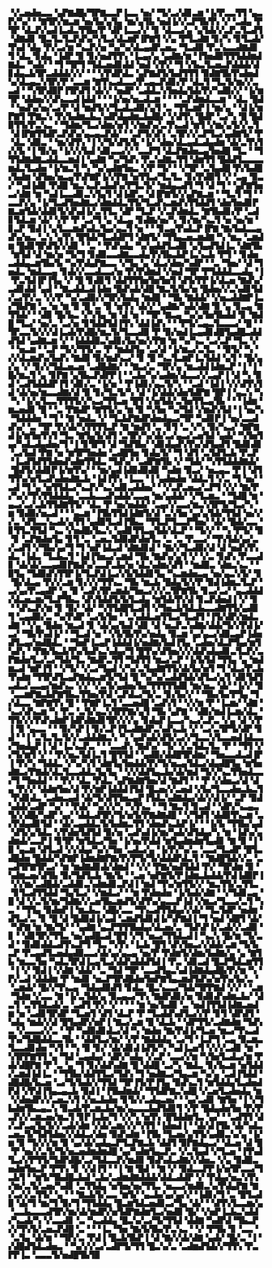 ▝▞▃▅▟▅▃▃▝▄▛▇▟█▞▜▛▇▃▃▛▐▃▃▝▅▞▝▜▞▃▞▟▊▃▆▝▐▞▛▃▃▜▜▝▄▃▛▞▚▞▝▝▇▜▛▞▆▃▆▝▅▞▙▞▄▜▄▝▆▞▄▜▙▝▅▟▐▞▞▃▛▜▙▜▚▝▞▝▃▟▄▝▛▜▛▝▟▃▛▞▄▟▐▃▟▃▜▜▙▞▛▝▟▛▐▃▃▞▞▝▊▝▟▃▃▞▄▝▄▜▟▞▞▃▛▃▜▃▟▜▝▟▇▟▊▝█▃▜▃▜▃▛▟▚▞▚▜▃▞▟▃▆▛▐▛▇▜▝▞▄▝▛▜▃▟▇▝▊▞▚▝▊▜▃▟▞▜▚▟▝▟▄▝▛▞▃▞▆▝▚▃▛▞▅▝▚▞▚▞▟▃▄▟▛▃▅▃▝▜▃▟▉▝▛▃▚▃▃▟▇▟▊▜▝▟▃▝▊▟▄▝▐▟▛▝▉▝▊▞▅▟▜▜▚▝▐▃▄▞▄▝▄▟▇▞▆▝▐▜▅▟▉▜▜▜▟▟▆▟▇▟▃▝▚▟▞▝▝▜▝▜▛▜▝▜▟▃▅▟▊▟▟▝▅▟▝▞▛▞▝▜▝▞▙▃▜▃▅▃▛▟▟▟▞▟▊▟▄▃▙▜▛▃▟▟▟▞▞▞▝▝▝▞▛▟▛▟▃▝▄▛▇▟▜▞▙▟▜▜▜▝▉▟▇▜▙▜▚▟▅▟▚▞▟▃▄▃▚▜▛▞▛▝▃▃▆▝▇▜▚▃▟▃▃▞▛▃▄▃▛▟▊▞▛▝▟▃▜▝▜▃▜▞▆▞▞▃▃▟▝▝▚▜▛▟▉▛▐▜▛▟▜▝▟▞▞▝▅▟▛▝▃▟▟▃▚▜▅▟▄▜▟▞▛▞▚▟▉▞▞▝▐▞▆▜▛▝▟▟▅▞▞▟▚▃▃▟▐▟▟▝▝▝▐▞▅▞▅▃▟▃▆▝▝▝▝▃▛▟▆▟▃▃▆▝▝▟▃▝█▟▝▝▅▟▚▞▅▞▃▞▛▝▟▝▆▟▜▞▞▜▃▟▃▟▉▞▄▜▝▃▝▜▜▃▆▛▐▝▆▞▄▝▝▟▐▞▆▛▇▜▝▛▇▃▚▝▛▞▙▟▆▃▙▃▚▟▛▟▄▟▆▃▙▟█▞▝▞▟▜▚▝█▟▛▝▃▞▚▝█▝█▟▉▜▜▞▛▃▚▃▝▝▜▟▆▞▜▃▞▟▆▞▅▜▝▞▆▟▚▞▃▜▚▃▟▝▆▜▝▞▆▞▄▜▞▞▃▜▝▟▐▛▇▜▜▟▛▃▛▟▚▞▄▃▄▃▛▟▞▝▝▃▛▜▞▟▚▝▃▜▛▞▞▃▛▜▃▞▄▟▇▜▞▝▛▝▟▃▝▟▉▃▝▝▆▞▟▜▚▝▐▝▞▜▞▟▜▞▙▝▐▞▝▟▅▞▟▃▄▟▃▟▄▟▆▝▟▞▃▜▚▜▞▞▙▝▐▝▉▞▅▝▐▞▞▞▙▟▝▟▊▃▃▞▞▝▃▃▛▜▝▟▃▛▇▟▅▃▄▜▅▟█▝▜▃▝▝▜▜▜▟▇▟▇▃▟▟▃▃▆▟▐▝▄▟▇▝▚▞▜▟▚▝▛▃▚▟▇▃▜▜▝▟▆▜▜▝█▟▟▜▃▃▃▃▆▟▃▜▃▟▅▝▐▞▆▃▜▝▚▝▚▞▄▟▇▜▅▃▝▞▛▝▜▞▝▝▞▜▛▝▃▜▄▟█▝▛▞▙▟█▞▙▟▆▝▟▜▅▞▅▃▄▜▚▛▇▛▐▞▞▛▇▝▅▜▜▃▞▜▃▜▃▝▊▞▛▟▉▜▝▞▝▃▄▝▉▃▞▝▚▟▐▟▉▝▛▟█▝▆▃▚▃▛▃▙▟▚▞▛▜▃▜▞▝▆▟▄▃▟▜▝▜▝▟▝▜▝▝▄▛▇▜▅▃▞▟▇▝▆▝▚▟▐▃▃▟▊▃▚▜▄▜▝▟▐▟▛▃▝▟▐▛▇▜▞▞▄▛▇▃▆▝▝▜▃▜▝▜▝▝▃▃▛▞▄▝▐▞▜▃▟▜▅▟▇▃▞▟▆▟▟▃▜▜▞▜▃▟▚▃▆▟▚▜▜▟▟▜▝▟▅▜▅▟▊▛▇▃▆▜▟▞▟▟▊▜▞▟▚▟▐▞▃▜▜▃▝▟▛▝▜▃▛▝▞▃▛▟▆▟▃▝▇▜▙▟▊▞▛▝▃▟▊▜▟▃▆▝▟▞▝▞▛▝▛▝▃▞▜▝▄▝▟▃▄▝▊▟▇▞▅▞▚▝▊▞▆▞▚▃▜▝▅▝▅▞▆▝▊▃▛▝▉▟▐▝▄▜▃▃▆▟▚▟▃▜▄▞▄▃▜▝▅▝▝▝▊▃▄▜▚▟▃▛▐▛▇▝▇▞▙▟▃▃▄▟▚▞▅▃▝▃▚▝▄▜▚▝█▜▟▞▜▃▟▟▛▜▝▟▇▜▞▝▜▜▄▃▅▃▆▟▇▝▚▝▆▃▝▃▆▟▆▝█▟▊▜▛▟▜▞▞▟▊▝▝▃▝▝▛▟▚▟▄▝▚▞▄▟▟▜▃▟▉▝▄▜▄▟▜▟▐▃▝▟▇▜▙▝▆▜▟▝▟▝▆▞▅▝▜▞▜▝▊▟▉▃▃▟▇▃▃▟▄▜▚▜▙▃▙▛▐▃▚▃▙▝▛▜▝▝▊▟▅▃▟▟▄▃▆▜▙▞▙▝▚▞▛▟▄▛▇▃▃▝▞▜▄▝▄▝▟▃▞▟▅▞▚▟▛▝▝▃▝▜▅▞▝▟▝▜▅▟▃▝▆▟▃▃▄▝▊▟▞▞▃▃▟▃▃▞▅▝▛▞▛▟▆▟▝▞▅▟▝▜▛▝▛▜▟▟▟▃▃▟▄▝▐▝▛▃▜▟▐▛▐▜▄▝▞▝█▝▊▟▊▜▝▟▟▜▜▜▅▜▅▜▅▜▝▟▜▞▛▛▐▞▟▃▅▝▇▟▚▞▃▟▊▟▟▝▄▟▝▝▇▃▟▟▃▟▐▟▅▝█▟▚▟▞▟█▝▇▃▜▞▙▞▅▝█▟▅▞▞▃▚▟▊▜▟▞▃▞▛▞▃▝▞▞▛▝▚▞▃▟▉▞▞▜▛▞▙▟▄▝▆▟█▝▝▜▙▝▇▟▟▞▝▞▅▃▟▟▇▛▐▃▞▜▙▛▇▝▃▝▅▝▆▝▉▝█▝▃▝▉▝▅▜▚▝▟▞▞▝▄▟▇▞▚▟▞▟▇▝▉▝▄▝▊▃▄▝▇▜▜▟▞▝▝▟▉▝█▞▙▃▝▞▚▜▄▝▆▝▟▝▅▝▝▜▛▝▇▃▄▝▚▞▄▜▅▜▙▟▟▝▊▝▇▟█▝▜▃▞▝▅▞▃▝▃▞▅▝▊▜▟▟▜▟▐▜▚▝▟▟▐▟▚▝▝▝▛▜▞▃▄▃▜▃▃▃▞▝█▝▝▜▛▃▃▜▞▞▞▟▐▃▟▞▛▟█▞▆▃▜▞▜▃▃▟▉▝▛▝▉▞▅▟▐▃▄▟▊▟█▜▄▟█▃▟▟▟▜▟▝▄▟▇▃▆▝▞▝▐▟▟▟▉▃▚▟▊▞▙▞▅▞▞▛▇▝▆▝▚▞▚▃▝▃▞▃▛▝▜▃▝▞▝▝▅▃▆▝▝▃▛▝▜▞▞▜▜▞▃▝▛▝▆▟▟▜▄▝▃▞▟▝▐▞▆▃▞▃▜▃▝▝▉▜▞▝▚▝▞▞▟▃▆▟▚▞▙▟▚▝▇▟▉▝▉▞▆▟▚▃▞▝▊▝█▝▚▃▜▃▆▛▐▃▜▟▟▝▄▜▝▝█▞▄▞▄▝▞▝▊▞▞▜▟▃▅▃▅▝▃▟█▟▇▞▝▝▇▃▞▃▝▜▛▞▄▝▆▃▟▟▐▟▆▃▛▝▐▝▐▝█▞▆▃▜▝▄▝▊▛▇▝▄▜▙▃▛▟▛▛▐▝▝▃▙▞▚▞▄▟▆▞▟▃▃▞▞▃▄▛▐▝▟▝▚▝▉▟▝▃▟▜▟▟▟▛▐▜▝▟▊▞▃▝▐▞▅▝▝▛▐▟▊▞▄▃▜▞▚▝▝▃▟▝▐▟▐▝▞▞▟▜▚▜▟▝▟▞▅▞▆▃▃▟▇▞▟▝▉▝▊▞▜▃▜▞▚▝▟▝▐▞▟▟▞▟▅▜▟▛▇▝█▛▐▝▄▃▚▝▚▝▚▝▐▞▄▜▃▃▜▜▜▜▞▞▚▃▞▜▜▃▅▝█▜▝▞▅▜▟▞▃▜▅▜▜▃▄▜▙▝▝▝▐▟▆▝▆▃▅▟▊▝█▝▝▃▝▛▇▟▛▝▇▜▜▞▄▝▆▝▉▝▚▜▅▝▚▞▜▟▝▞▆▟▚▜▟▝▐▝▅▞▚▝▜▟▟▟▅▝▝▜▝▝▇▝▅▟▃▝▞▝▜▃▙▛▇▟▛▟▅▟▄▃▞▜▛▝▚▟▊▛▐▝▅▞▃▃▟▟▚▞▝▃▝▜▛▝▛▞▟▞▚▜▜▜▜▃▛▝▇▝▆▟▜▝▃▝▊▜▝▃▝▞▚▝▉▞▚▃▞▝▇▛▇▟▐▞▆▜▅▜▚▜▝▜▃▝▇▜▄▜▞▟▜▝▃▜▛▞▚▞▟▞▃▞▄▃▞▃▅▜▟▝▄▟▞▝▚▜▅▜▄▞▚▟▃▟▄▟▅▞▜▝▐▝▊▜▛▜▝▟▝▜▟▜▙▞▝▟▊▟▄▟▚▜▚▞▟▜▄▟▜▝█▟▊▟▊▝▃▞▙▟▝▛▇▝▅▝▆▜▛▜▅▟▅▝▃▟█▜▅▝▊▟▄▜▞▝▜▝▟▜▝▃▜▟▜▃▙▝▛▃▛▝▐▃▟▜▟▜▜▟▅▟▚▟▆▜▜▟▃▝▜▟▚▞▝▃▟▛▇▜▙▝▞▝▜▟▞▝▚▜▜▟▟▟▇▟▞▝█▟▜▞▟▟▊▛▐▞▆▜▚▞▝▝▆▞▄▟▐▟▉▟▉▟▉▝▚▟▆▝▉▃▞▝▅▃▄▃▝▛▐▝▟▜▜▜▚▞▅▜▃▟▚▟▅▟▇▃▙▝▐▟▐▜▚▝▐▃▃▝▐▝▄▟▅▟▅▝▟▟▃▜▝▞▃▝▜▝▅▞▝▃▟▝▜▝▄▝▅▜▜▟▃▞▚▃▛▞▚▃▚▟▊▃▟▟▅▞▝▝▞▃▛▃▅▃▞▃▛▜▝▞▞▝▇▞▛▞▚▞▞▜▚▜▜▟▟▟▄▝▃▃▙▃▃▟▚▟▟▞▃▃▄▝▆▞▄▟▟▞▝▞▜▃▆▃▝▝▜▟█▝▆▝▄▃▞▃▞▃▙▜▜▟▇▜▜▞▝▟▃▝▛▝▅▞▅▟▟▞▝▃▄▞▞▃▃▞▆▃▚▜▛▜▞▜▃▞▚▝▆▝▉▟▉▞▅▃▟▝▝▝▄▃▆▝▐▜▙▜▜▟▐▟▇▜▞▟▝▃▚▜▅▝▄▞▄▜▟▞▜▜▟▝▅▞▞▞▃▝▟▜▃▃▚▃▟▞▄▜▜▝▄▟▉▜▃▟▐▜▙▃▝▜▜▃▛▜▃▃▛▜▅▞▝▟▞▝█▟▞▃▃▝▊▜▜▃▜▜▟▝▚▃▝▞▅▟█▞▙▃▚▝▄▟▊▜▜▃▄▜▟▞▟▃▛▝▝▜▞▞▝▝▚▝▛▜▞▝▉▝▊▝▃▛▇▟▅▜▄▝▊▜▝▃▝▃▅▃▜▟▉▟▛▟▅▜▃▝▃▝▃▝▛▃▃▞▝▜▚▜▟▞▄▞▃▞▃▟▜▝▞▜▙▞▄▞▜▝▜▝▅▛▐▟▃▟▝▟▇▟▊▟▝▝▇▞▞▜▃▟▉▞▟▝▟▝▅▟▚▜▚▟▃▝▐▟▃▝▜▃▙▃▜▝▐▟▐▜▅▃▞▃▆▟▝▜▙▝▇▟▚▞▄▜▝▞▝▞▃▝▊▟▚▝▛▃▃▟▊▝▟▞▟▞▃▃▄▟▊▛▇▟▚▞▃▃▛▃▙▞▅▝▟▃▚▟▆▞▟▜▝▝▆▟▉▃▝▟▆▃▚▃▝▝▉▜▄▝▜▟▉▟▚▜▜▛▐▞▜▃▛▟▐▃▞▞▙▜▟▟▊▜▄▝▚▃▆▟▅▃▄▝▅▞▄▃▚▜▞▝▊▝█▞▟▃▄▝▛▞▞▃▆▝▊▞▞▞▜▜▚▃▝▜▙▝▆▃▙▝█▟▄▜▞▞▛▝▉▟▐▟▆▃▜▃▛▝▃▞▄▞▛▃▄▟▛▝▄▝▉▝▃▟▚▜▛▃▆▟▞▜▅▃▞▞▞▃▜▛▇▜▙▝▊▃▞▃▞▝▄▃▟▟▟▞▟▃▅▃▆▞▜▃▛▜▙▃▝▟▚▜▟▟▜▞▙▜▃▟▄▝▆▜▟▞▛▞▟▝▊▃▛▟▅▟▐▝▞▝▊▝▝▟▚▃▛▞▆▝▊▝▉▞▝▟▞▝▚▜▜▟█▜▃▟▜▝▞▜▅▃▙▜▟▃▙▃▃▟▇▜▜▞▄▟▉▜▝▃▄▟▉▞▃▝▚▞▛▟▛▝▃▞▙▜▅▝▝▃▚▟▟▃▅▜▜▃▞▜▃▟▜▝▐▜▞▟▛▞▆▟▃▟▇▝▝▞▄▝█▟▅▝▆▃▟▝▊▝▟▞▄▞▙▟▝▟▊▝▟▝▅▃▛▃▚▟▇▞▟▟▞▜▞▞▛▟▐▞▃▞▝▜▙▜▚▟▐▞▝▝▜▃▟▝▅▝▝▞▙▜▙▜▚▞▅▟▄▝▉▃▆▝▄▞▄▃▞▟▉▃▄▛▐▟▅▟▜▃▄▞▅▟█▟▃▝▝▜▅▛▐▃▄▛▐▟▟▟▐▞▅▟▇▞▙▟▐▜▄▝▃▟▅▞▟▃▛▜▄▞▆▜▚▟▚▝▝▛▇▞▙▃▙▜▚▞▙▟▚▃▚▟▄▞▜▝█▜▚▞▟▜▅▞▞▞▟▟▚▟▄▟▊▃▜▃▛▞▃▛▇▟▅▜▃▞▃▞▜▟▞▜▃▝▇▟▛▃▜▜▝▜▟▜▜▝▆▃▞▃▛▝▐▞▙▜▟▝▜▜▄▝▄▝▆▟▆▃▟▝▆▛▐▜▝▝▞▜▞▝▞▃▞▜▄▟▝▞▚▞▃▜▄▟▇▜▜▞▟▞▙▞▅▜▝▜▝▟▃▞▛▃▙▜▚▟▆▝▜▜▛▟▜▃▄▛▇▟▄▃▆▜▞▜▟▝█▝▚▞▚▞▃▟▟▜▟▞▟▜▃▞▄▜▝▟▊▜▟▜▃▟▃▞▃▃▄▞▆▟▚▃▝▞▞▝▞▃▜▞▄▟▅▞▙▞▜▜▜▜▜▟▉▝▆▞▅▃▝▟▞▝▐▞▞▝▉▝▃▃▆▛▇▃▙▛▇▜▙▃▜▜▅▞▛▟▝▃▛▟▃▞▜▞▃▝▊▞▙▞▞▝▝▜▙▞▙▞▛▜▄▝▜▞▟▃▃▝▇▛▇▜▚▝█▝▝▛▇▛▐▃▜▝▃▃▅▟█▝▃▟▚▜▝▝▞▞▆▝▛▝▐▃▆▞▝▟▇▝▚▃▞▟▚▃▆▝▚▝▛▃▝▃▜▞▄▃▚▜▛▛▇▞▄▜▝▜▙▝▄▛▇▝▝▟▉▞▆▟▐▃▆▞▟▃▝▜▜▞▞▞▛▟▚▟▆▛▐▟▛▟▇▟▊▜▛▞▞▞▄▝▊▟▄▛▐▃▃▞▚▃▞▃▛▃▝▞▄▝▟▝▞▛▐▝▉▝▄▃▃▝▝▝▉▞▚▛▐▝▊▞▃▛▐▜▃▟▇▟▛▃▚▟▚▃▙▝▞▝▃▞▃▜▛▜▞▟▛▝▊▟▝▝▐▝▃▜▃▜▃▜▞▞▃▟▟▟▇▃▚▝▚▝▄▟▚▟▞▟▜▞▃▞▞▜▃▃▚▜▃▃▅▟▐▟▃▃▞▜▅▟▄▛▐▝▟▝▐▃▚▃▛▃▝▝▝▃▃▟▚▝▇▟▚▞▝▜▞▝▞▃▜▟▃▜▃▝▛▝▝▜▜▝▞▞▜▞▆▜▝▞▝▝▛▞▅▃▜▟▐▃▜▝█▜▜▟▝▝▄▟▉▞▟▟█▜▛▟▆▞▝▜▅▃▃▟▃▟▐▛▐▝▛▞▚▝▜▟▟▃▝▞▚▞▚▜▝▟▆▜▄▜▅▟▟▞▛▞▜▞▅▃▄▜▟▃▞▟▄▟█▜▄▝▆▜▅▟▇▃▞▛▇▟▞▟▃▜▃▃▟▟▃▜▄▜▄▝▝▞▞▟▟▜▄▃▙▞▟▞▆▟▝▜▞▞▚▃▜▜▅▟▃▃▞▜▝▜▅▟▟▝▝▝▛▞▝▟▃▝▛▟▃▝▄▛▇▟▇▜▅▞▟▝▇▟▜▝▝▝▛▝▞▟▅▃▞▟▝▟▄▝▛▞▞▝▟▟▆▜▅▞▟▝▛▞▆▛▐▟▟▟▐▜▟▝█▃▅▞▞▃▅▟▝▞▙▞▜▃▃▟▅▃▙▃▜▝▛▟▊▟▃▝▃▟▅▃▄▟▝▟▞▜▞▟▜▜▅▃▄▛▐▜▟▃▚▟▇▟▄▞▟▞▞▟▐▞▝▃▛▝▉▟▚▟▟▞▃▟▛▝▚▞▝▝▛▟▞▝▚▞▞▞▚▝▚▜▚▃▝▝▜▝▇▃▜▝▊▃▟▝▝▟▛▞▚▃▄▃▜▞▞▟█▞▚▟▛▝▄▞▝▟▟▃▟▜▛▞▜▞▅▜▞▛▇▟▇▟█▝▝▞▜▟▜▝▟▟▉▜▚▃▆▝▃▞▛▟▄▟▊▜▟▝▝▟▞▃▄▟▟▃▜▞▙▟▆▃▜▜▝▟▅▟▚▃▙▛▐▞▝▝▐▞▙▝▜▜▙▞▄▟▝▟▜▞▄▜▟▃▝▞▛▟▅▜▟▜▟▝▉▞▅▝▃▟▚▟▐▞▆▞▚▟▞▟▜▟▄▞▚▝▆▝▐▟▚▞▄▟▆▟▞▃▃▛▐▝▊▜▛▝▆▜▟▃▞▜▅▝▐▞▅▞▛▟▟▝▆▜▄▟▆▟▆▜▄▟▊▝▇▝▉▝▐▝▉▝▄▃▆▝▟▜▃▟▝▞▞▟▄▞▚▞▞▜▅▝▃▟▃▞▄▝▐▞▛▞▚▞▃▝▃▃▞▜▃▟▛▝█▜▃▟█▟▅▝█▟▟▞▚▛▇▛▐▟▆▟▇▛▇▞▛▞▛▜▞▜▞▟▟▟▛▟▃▜▝▝▇▟█▜▟▞▞▃▝▃▃▟▜▛▇▜▛▃▞▝▆▝▆▟▇▟▊▟▞▟▆▟▝▝▞▞▝▛▇▞▅▟▜▟▟▝▛▞▝▜▛▟▆▝▉▝▚▟▆▃▅▞▟▜▙▝▉▞▜▟▜▃▙▝▇▞▙▝▝▃▅▝▅▛▇▜▞▛▐▟▆▃▙▟▟▞▛▟▐▟▉▛▐▝▞▞▆▞▃▟█▟▞▃▟▟▊▃▚▟▆▟▊▃▛▟▐▝▆▟▝▜▚▞▆▜▜▞▞▝▆▃▜▜▞▃▜▜▃▝▊▜▃▟▜▜▟▟▝▜▄▜▃▞▝▞▆▟▃▞▝▝▆▝▛▟▅▟▅▝▐▞▙▟▞▟▇▝▝▞▜▟▊▃▄▝█▝▟▝▞▃▜▞▆▞▜▟▇▞▞▃▅▜▙▃▆▟▜▞▟▜▚▞▄▃▃▛▐▟▝▞▆▃▞▜▃▃▞▃▜▝▚▃▝▝▜▜▄▝▉▟▅▛▐▝▆▃▙▃▝▟█▞▃▃▝▜▚▃▟▜▜▟▄▞▞▟▞▝▜▃▜▟▛▝▅▟▆▝▟▜▃▞▃▝▊▝█▝▟▝█▟▉▟▐▞▄▟▝▃▆▟▜▟▊▟▐▞▚▛▇▟▐▝▜▝▅▟▝▟█▜▝▟▞▝▚▛▇▝▆▝▇▞▜▞▝▝▄▟▇▝▄▃▛▜▜▜▙▟▄▞▟▃▅▞▃▝▜▟▚▛▐▞▃▟▞▞▃▟▉▝▊▝▝▟▊▜▛▞▜▜▃▝▅▞▄▟█▃▟▝█▜▝▞▜▝▅▃▞▜▜▟▃▟▐▝▚▃▚▝█▞▆▝▜▞▃▟▝▝▉▟▊▟▟▃▟▜▚▃▛▜▝▜▃▝▚▜▚▝▐▃▙▝█▜▝▟▚▜▅▃▞▞▟▟▞▃▆▝▜▞▙▃▛▝▛▃▄▟▜▃▅▟▄▟▉▃▃▞▟▞▄▞▄▃▄▝▅▞▛▝▛▟▆▜▞▟▆▞▙▟▇▞▄▝▄▝▇▜▙▝▆▃▃▜▅▝▚▟▃▜▛▟▐▃▄▜▃▞▟▟▚▟▟▟▜▟▐▝▛▃▝▟▊▃▟▝█▃▛▜▟▃▆▜▜▝▐▝▞▝▉▟▐▝▞▟▇▝▟▟▞▝▃▝▜▟▝▜▛▝▃▃▟▜▄▃▚▟▐▟▇▟▄▟█▞▛▞▆▝▚▝▛▞▃▟▝▟▟▟▆▝▛▝▆▟▊▝▅▃▛▜▛▟█▟▅▜▅▛▇▜▄▃▆▟▜▟▚▞▅▜▚▞▙▞▃▝▝▃▆▟▞▝█▞▞▜▚▃▄▝▜▟▄▟▉▟▜▝▊▟▃▝█▃▚▃▃▞▜▟▞▜▛▛▇▟▝▞▞▝▝▃▆▝▜▟▆▝▞▃▃▝▇▝▐▞▃▜▟▞▄▝▉▃▄▃▞▜▚▝▇▟▛▟▊▞▅▝▉▟▊▟▚▟▆▃▙▞▝▟▃▜▝▃▜▜▟▃▟▞▃▝▃▟▜▝▛▞▝▞▝▝▝▝▆▝▅▞▙▟▉▝▃▝▅▟▐▜▜▟▐▟▇▃▅▟▆▝▅▝▃▟▊▜▛▟▛▝▜▃▅▜▝▟▜▝▟▃▛▝▛▝▜▃▟▟▚▟▜▃▞▞▛▝▊▜▝▟▛▟▜▝▚▟▄▝▆▟▞▞▟▝█▜▄▟▛▞▅▛▐▝▇▃▞▃▆▝█▝▟▃▙▝▝▟▛▜▜▞▃▟▇▟▆▝▜▟▚▃▝▞▃▃▃▞▞▃▝▝▛▝▚▟▉▟▊▟▃▞▟▝▚▝▆▟▅▝▇▞▛▟▐▞▜▃▅▝▆▃▞▜▚▃▟▜▚▞▜▟█▟▟▃▃▜▙▝▝▟▟▜▃▞▆▞▝▞▛▝▇▟▟▟▄▝▃▞▜▝▐▃▛▜▝▃▄▝▉▃▆▃▜▃▃▟▊▟▅▝▚▜▝▝▚▝▉▝▊▞▝▟▞▟▊▟▐▟▜▞▚▝▚▟▐▃▅▜▝▞▞▞▃▟▊▝▆▝▚▜▛▛▇▜▜▝▄▝▜▟▝▃▄▟▄▞▝▟▛▞▚▟▄▝▞▃▛▝▃▃▞▞▆▝▚▜▅▜▃▟▃▞▆▝▛▟▞▟█▛▇▝▛▝▃▝▄▝▜▝▊▞▟▟▚▟▇▝█▝▟▟█▝▃▞▚▝▇▟▃▝▊▞▙▃▆▝▅▜▟▟▞▃▆▟▐▟▐▃▝▝▜▜▙▞▟▟▜▜▃▞▜▟▚▝▜▝▅▟▇▃▞▜▄▃▆▝▚▞▄▝▃▟▐▜▟▟▝▟█▟█▞▙▃▅▝▃▞▜▞▙▟▞▞▜▜▟▝▜▛▐▜▞▛▐▜▄▝▉▟▚▃▜▝▆▜▟▟▄▜▃▟▅▟▛▟▝▞▛▟▐▜▄▃▄▃▙▝▉▟▐▝▐▜▙▟▆▟▞▝▜▜▟▛▇▃▚▟█▝▞▃▅▜▃▟▅▟▄▝▆▝▞▟▅▟▛▞▞▃▅▃▚▜▝▞▅▃▙▟▅▝▊▜▞▞▃▟▄▃▅▞▝▝▄▞▃▟▊▝▇▜▅▝▐▝▞▜▙▟▆▜▙▃▄▃▚▝▉▃▟▞▛▃▆▃▙▞▆▞▄▃▃▃▙▟▜▟▊▜▝▞▛▝█▟▄▟▅▜▅▝▛▞▛▃▛▞▞▃▆▃▅▞▆▃▜▝▊▛▐▃▙▞▜▝▞▞▚▝▅▜▚▝█▜▟▟▆▜▃▝▄▞▝▝▃▟▜▜▝▟▞▃▛▃▄▜▄▜▞▞▃▟▞▟▆▝▞▟▞▃▆▞▞▞▚▜▜▝▐▟▅▟▐▝▝▟▞▟▐▜▙▝▟▞▚▟▃▃▅▃▜▞▜▟▜▟▅▞▞▟▟▃▞▟▅▝▉▟▚▟▆▝▐▜▙▝▜▃▅▞▄▜▜▞▄▟▉▃▚▞▄▝▐▞▆▝▉▝▜▞▞▞▆▝▉▝▄▞▟▞▄▟▄▃▛▜▃▛▇▃▙▝▟▟▜▝▉▛▇▟▄▃▞▝▟▃▅▝▟▝█▝▛▝▅▞▞▃▜▞▜▞▅▃▅▟▆▟▆▟█▝▄▞▚▟▆▜▄▃▛▃▝▞▃▜▄▟▝▞▜▃▅▝▐▜▚▟▜▃▞▞▛▜▜▞▜▟▛▟█▞▃▞▜▟▃▃▛▞▆▟▉▝▉▟▚▟▃▟▇▞▞▟▅▃▝▞▄▝▉▟▉▃▅▟▆▜▅▃▛▝▛▜▚▝▊▝▞▟▐▜▝▝▐▝▇▝█▟▝▝▇▝▞▝▉▟▃▃▛▛▐▞▅▜▛▃▃▞▜▃▙▜▝▝▆▜▞▜▙▟█▃▙▟▝▃▙▞▃▟▆▟▇▟▟▟▞▟▟▃▟▟▛▝▞▝▛▟▄▞▅▃▚▜▚▞▆▞▃▜▞▃▅▞▚▟▊▝▃▜▜▟▄▝▅▜▅▞▅▞▜▜▃▝▅▃▃▞▆▟▉▃▚▞▛▟▄▛▇▝▇▞▃▞▞▃▜▜▞▝▄▝▝▝▇▃▙▜▞▃▃▝▆▜▞▝▄▃▙▞▄▞▄▞▞▝▐▟▊▞▜▝▃▝█▜▃▟▉▝▟▞▜▝▆▞▜▝▉▞▜▝▜▜▟▟▄▝█▃▆▜▟▃▅▟▊▃▞▜▄▝▟▞▝▝▟▜▚▜▃▃▆▞▄▝▃▃▙▃▃▃▟▜▛▞▆▞▟▞▆▟▛▞▅▜▟▛▇▟▆▜▃▞▅▟▉▝█▞▝▞▅▛▐▃▙▃▚▟▟▞▚▃▟▞▚▝▞▃▃▟▊▝▃▝▚▃▟▟▄▝█▃▚▞▃▞▜▞▜▜▟▝▟▟▇▝▚▟▛▟▝▜▙▃▛▞▞▜▚▜▞▃▅▃▛▟█▝▃▝▝▝▐▃▝▜▅▝▇▞▙▜▙▞▛▃▚▃▝▝▞▝▛▜▙▝▊▝▃▃▝▝▃▜▄▝▟▞▆▝▝▜▛▞▃▝▛▟▐▝█▃▙▜▙▛▐▝▟▝▇▞▞▟▞▟▇▝▄▟▞▝█▞▃▝▐▝▞▟█▟▜▟▃▟▅▃▝▝▚▞▞▞▃▞▃▟▛▜▞▜▜▝█▃▚▞▃▝▃▟▆▟▜▟▞▞▜▜▚▝▛▃▛▛▐▃▝▃▃▃▜▞▅▟█▜▙▜▉
